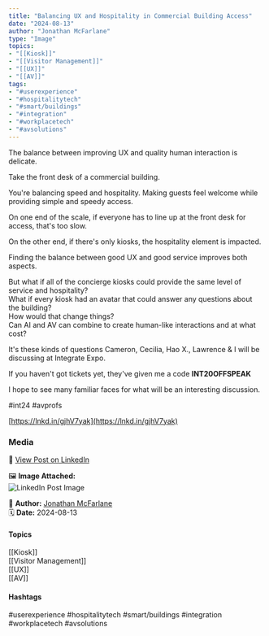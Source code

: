 ```yaml
---
title: "Balancing UX and Hospitality in Commercial Building Access"  
date: "2024-08-13"  
author: "Jonathan McFarlane"  
type: "Image"  
topics:  
- "[[Kiosk]]"  
- "[[Visitor Management]]"  
- "[[UX]]"  
- "[[AV]]"    
tags:  
- "#userexperience"  
- "#hospitalitytech"  
- "#smart/buildings"  
- "#integration"  
- "#workplacetech"  
- "#avsolutions"  
---
```




The balance between improving UX and quality human interaction is delicate.

Take the front desk of a commercial building.

You're balancing speed and hospitality. Making guests feel welcome while providing simple and speedy access.

On one end of the scale, if everyone has to line up at the front desk for access, that's too slow.

On the other end, if there's only kiosks, the hospitality element is impacted.

Finding the balance between good UX and good service improves both aspects.

But what if all of the concierge kiosks could provide the same level of service and hospitality?  
What if every kiosk had an avatar that could answer any questions about the building?  
How would that change things?  
Can AI and AV can combine to create human-like interactions and at what cost?

It's these kinds of questions Cameron, Cecilia, Hao X., Lawrence & I will be discussing at Integrate Expo.

If you haven't got tickets yet, they've given me a code **INT20OFFSPEAK**

I hope to see many familiar faces for what will be an interesting discussion.

#int24 #avprofs

[https://lnkd.in/gjhV7yak](https://lnkd.in/gjhV7yak)

### Media

🔗 [View Post on LinkedIn](https://www.linkedin.com/feed/update/urn:li:activity:7228960130199957506)  
  
🖼 **Image Attached:**  
![LinkedIn Post Image](https://media.licdn.com/dms/image/v2/D5622AQFqdY1WdY7bww/feedshare-shrink_800/feedshare-shrink_800/0/1723518401657?e=1744848000&v=beta&t=w_N0YP4Oxe6lTF-KWAoi1YUytlBYLbKqJPwTkc4kFcQ)  
  
👤 **Author:** [Jonathan McFarlane](https://www.linkedin.com/in/jonathanmcfarlane/)  
🗓️ **Date:** 2024-08-13

#### Topics

[[Kiosk]]  
[[Visitor Management]]  
[[UX]]  
[[AV]]  

#### Hashtags

#userexperience #hospitalitytech #smart/buildings #integration #workplacetech #avsolutions